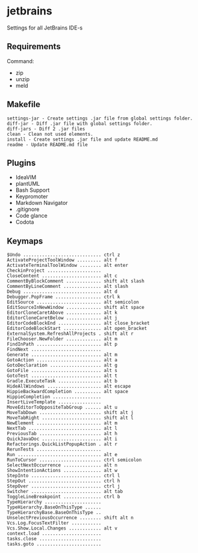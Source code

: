 
# jetbrains
Settings for all JetBrains IDE-s

## Requirements
Command:
 - zip
 - unzip
 - meld

## Makefile

	settings-jar - Create settings .jar file from global settings folder.
	diff-jar - Diff .jar file with global settings folder.
	diff-jars - Diff 2 .jar files
	clean - Clean not used elements.
	install - Create settings .jar file and update README.md
	readme - Update README.md file

## Plugins

 - IdeaVIM
 - plantUML
 - Bash Support
 - Keypromoter
 - Markdown Navigator
 - .gitignore
 - Code glance
 - Codota

## Keymaps

	$Undo ............................. ctrl z
	ActivateProjectToolWindow ......... alt f
	ActivateTerminalToolWindow ........ alt enter
	CheckinProject .................... 
	CloseContent ...................... alt c
	CommentByBlockComment ............. shift alt slash
	CommentByLineComment .............. alt slash
	Debug ............................. alt d
	Debugger.PopFrame ................. ctrl k
	EditSource ........................ alt semicolon
	EditSourceInNewWindow ............. shift alt space
	EditorCloneCaretAbove ............. alt k
	EditorCloneCaretBelow ............. alt j
	EditorCodeBlockEnd ................ alt close_bracket
	EditorCodeBlockStart .............. alt open_bracket
	ExternalSystem.RefreshAllProjects . shift alt r
	FileChooser.NewFolder ............. alt m
	FindInPath ........................ alt p
	FindNext .......................... 
	Generate .......................... alt m
	GotoAction ........................ alt a
	GotoDeclaration ................... alt g
	GotoFile .......................... alt s
	GotoTest .......................... alt t
	Gradle.ExecuteTask ................ alt b
	HideAllWindows .................... alt escape
	HippieBackwardCompletion .......... alt space
	HippieCompletion .................. 
	InsertLiveTemplate ................ 
	MoveEditorToOppositeTabGroup ...... alt u
	MoveTabDown ....................... shift alt j
	MoveTabRight ...................... shift alt l
	NewElement ........................ alt m
	NextTab ........................... alt l
	PreviousTab ....................... alt h
	QuickJavaDoc ...................... alt i
	Refactorings.QuickListPopupAction . alt r
	RerunTests ........................ 
	Run ............................... alt e
	RunToCursor ....................... ctrl semicolon
	SelectNextOccurrence .............. alt n
	ShowIntentionActions .............. alt w
	StepInto .......................... ctrl l
	StepOut ........................... ctrl h
	StepOver .......................... ctrl j
	Switcher .......................... alt tab
	ToggleLineBreakpoint .............. ctrl b
	TypeHierarchy ..................... 
	TypeHierarchy.BaseOnThisType ...... 
	TypeHierarchyBase.BaseOnThisType .. 
	UnselectPreviousOccurrence ........ shift alt n
	Vcs.Log.FocusTextFilter ........... 
	Vcs.Show.Local.Changes ............ alt v
	context.load ...................... 
	tasks.close ....................... 
	tasks.goto ........................ 

	